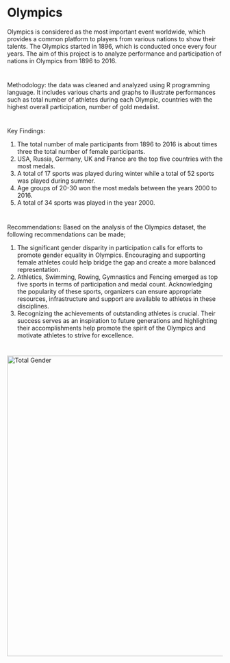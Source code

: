 # Olympics
Olympics is considered as the most important event worldwide, which provides a common platform to players from various nations to show their talents. The Olympics started in 1896, which is conducted once every four years. The aim of this project is to analyze performance and participation of nations in Olympics from 1896 to 2016.
#
Methodology: the data was cleaned and analyzed using R programming language. It includes various charts and graphs to illustrate performances such as total number of athletes during each Olympic, countries with the highest overall participation, number of gold medalist.
#
Key Findings:
1.	The total number of male participants from 1896 to 2016 is about times three the total number of female participants.
2.	USA, Russia, Germany, UK and France are the top five countries with the most medals.
3.	A total of 17 sports was played during winter while a total of 52 sports was played during summer.
4.	Age groups of 20-30 won the most medals between the years 2000 to 2016.
5.	A total of 34 sports was played in the year 2000.
#
Recommendations:
Based on the analysis of the Olympics dataset, the following recommendations can be made;
1.	The significant gender disparity in participation calls for efforts to promote gender equality in Olympics. Encouraging and supporting female athletes could help bridge the gap and create a more balanced representation.
2.	Athletics, Swimming, Rowing, Gymnastics and Fencing emerged as top five sports in terms of participation and medal count. Acknowledging the popularity of these sports, organizers can ensure appropriate resources, infrastructure and support are available to athletes in these disciplines.
3.	Recognizing the achievements of outstanding athletes is crucial. Their success serves as an inspiration to future generations and highlighting their accomplishments help promote the spirit of the Olympics and motivate athletes to strive for excellence.
#
<img width="700" alt="Total Gender" src="https://github.com/user-attachments/assets/17ae0281-9b7e-40b0-a2c8-217dc67eeca6">
